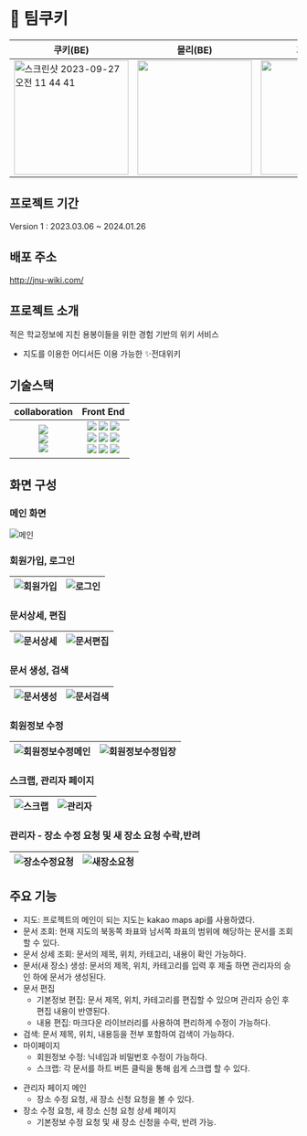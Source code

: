 # 🍪 팀쿠키

| 쿠키(BE)                                                                                                                                                                 | 몰리(BE)                                                                                                                | 가여니(FE)                                                                                                              | 또리(FE)                                                                                                                                                                 | 루트(AOS)                                                                                                               |
| ------------------------------------------------------------------------------------------------------------------------------------------------------------------------ | ----------------------------------------------------------------------------------------------------------------------- | ----------------------------------------------------------------------------------------------------------------------- | ------------------------------------------------------------------------------------------------------------------------------------------------------------------------ | ----------------------------------------------------------------------------------------------------------------------- |
| <img width="200" alt="스크린샷 2023-09-27 오전 11 44 41" src="https://github.com/JNU-econovation/gikhub/assets/102847513/47f9eb46-b7e4-4e25-8f7d-75585ddad749"> | <img src = https://github.com/JNU-econovation/gikhub/assets/102847513/22c19f61-bd41-460e-bc66-8dad6c774a87 width = 200> | <img src = https://github.com/JNU-econovation/gikhub/assets/102847513/182d0fbc-dfff-40eb-8032-4a9f88d14b6c width = 200> | <img width="200" alt="스크린샷 2023-09-27 오전 11 44 25" src="https://github.com/JNU-econovation/gikhub/assets/102847513/2433c9ce-22cf-433d-b96c-8189d46dfb23"> | <img src = https://github.com/JNU-econovation/gikhub/assets/102847513/d6109dbb-446a-4bb2-b2ce-947c8521bbba width = 200> |

## 프로젝트 기간

Version 1 : 2023.03.06 ~ 2024.01.26

## 배포 주소

http://jnu-wiki.com/

## 프로젝트 소개

적은 학교정보에 지친 용봉이들을 위한 경험 기반의 위키 서비스

- 지도를 이용한 어디서든 이용 가능한 ✨전대위키

## 기술스택

<div align="center">

|                                                                                                                                                         collaboration                                                                                                                                                         |                                                                                                                                                                                                                                                                                                                                                                                                                                                                                                        Front End                                                                                                                                                                                                                                                                                                                                                                                                                                                                                                         |
| :---------------------------------------------------------------------------------------------------------------------------------------------------------------------------------------------------------------------------------------------------------------------------------------------------------------------------: | :----------------------------------------------------------------------------------------------------------------------------------------------------------------------------------------------------------------------------------------------------------------------------------------------------------------------------------------------------------------------------------------------------------------------------------------------------------------------------------------------------------------------------------------------------------------------------------------------------------------------------------------------------------------------------------------------------------------------------------------------------------------------------------------------------------------------------------------------------------------------------------------------------------------------------------------------------------------------------------------------------------------------: |
| <img src="https://img.shields.io/badge/notion-000000?style=for-the-badge&logo=notion&logoColor=white"><br /><img src="https://img.shields.io/badge/slack-4A154B?style=for-the-badge&logo=notion&logoColor=white"><br /><img src="https://img.shields.io/badge/github-181717?style=for-the-badge&logo=github&logoColor=white"> | <img src="https://img.shields.io/badge/javascript-F7DF1E?style=for-the-badge&logo=javascript&logoColor=white"> <img src="https://img.shields.io/badge/react-61DAFB?style=for-the-badge&logo=react&logoColor=white"> <img src="https://img.shields.io/badge/reacthookform-EC5990?style=for-the-badge&logo=reacthookform&logoColor=white"><br /><img src="https://img.shields.io/badge/axios-5A29E4?style=for-the-badge&logo=axios&logoColor=white"> <img src="https://img.shields.io/badge/redux-764abc?style=for-the-badge&logo=redux&logoColor=white"> <img src="https://img.shields.io/badge/react query-FF4154?style=for-the-badge&logo=reactquery&logoColor=white"><br /><img src="https://img.shields.io/badge/styledcomponents-DB7093?style=for-the-badge&logo=tailwindcss&logoColor=white"> <img src="https://img.shields.io/badge/vite-646CFF?style=for-the-badge&logo=vite&logoColor=white"> <img src="https://img.shields.io/badge/react router-CA4245?style=for-the-badge&logo=react router&logoColor=white"> |

</div>

## 화면 구성

### 메인 화면

![메인](https://github.com/JNU-econovation/jnu-wiki-fe/assets/102566546/72558b75-940d-4ce5-b5cf-7637df6f1708)

### 회원가입, 로그인

| ![회원가입](https://github.com/JNU-econovation/jnu-wiki-fe/assets/102566546/2e69acc7-75e3-42d4-b650-e713190351f9) | ![로그인](https://github.com/JNU-econovation/jnu-wiki-fe/assets/102566546/18701697-9acc-468f-a0a7-7b0ce9c13b16) |
| ----------------------------------------------------------------------------------------------------------------- | --------------------------------------------------------------------------------------------------------------- |

### 문서상세, 편집

| ![문서상세](https://github.com/JNU-econovation/jnu-wiki-fe/assets/102566546/6a4f4e84-9306-4d90-b568-7718ae537e80) | ![문서편집](https://github.com/JNU-econovation/jnu-wiki-fe/assets/102566546/5d96431c-4785-4433-b83b-1d49ffa2dac5) |
| ----------------------------------------------------------------------------------------------------------------- | ----------------------------------------------------------------------------------------------------------------- |

### 문서 생성, 검색

| ![문서생성](https://github.com/JNU-econovation/jnu-wiki-fe/assets/102566546/a78c090c-da36-4338-9139-bff503f03e42) | ![문서검색](https://github.com/JNU-econovation/jnu-wiki-fe/assets/102566546/4662faa1-4e25-44cc-9b53-0870b26140e7) |
| ----------------------------------------------------------------------------------------------------------------- | ----------------------------------------------------------------------------------------------------------------- |

### 회원정보 수정

| ![회원정보수정메인](https://github.com/JNU-econovation/jnu-wiki-fe/assets/102566546/7315e547-af27-4322-a1a3-52c73e54dc54) | ![회원정보수정입장](https://github.com/JNU-econovation/jnu-wiki-fe/assets/102566546/947cb288-5e65-4a4c-98cc-d86cc0aa0892) |
| ------------------------------------------------------------------------------------------------------------------------- | ------------------------------------------------------------------------------------------------------------------------- |

### 스크랩, 관리자 페이지

| ![스크랩](https://github.com/JNU-econovation/jnu-wiki-fe/assets/102566546/5fa21b5d-c1ef-4078-93b2-16b3ca577e87) | ![관리자](https://github.com/JNU-econovation/jnu-wiki-fe/assets/102566546/bbe80aa3-238f-43e1-acdc-5b711eff88a7) |
| --------------------------------------------------------------------------------------------------------------- | --------------------------------------------------------------------------------------------------------------- |

### 관리자 - 장소 수정 요청 및 새 장소 요청 수락,반려

| ![장소수정요청](https://github.com/JNU-econovation/jnu-wiki-fe/assets/102566546/08c0ab2d-1d7a-4a71-a0f0-8b7f6abe9638) | ![새장소요청](https://github.com/JNU-econovation/jnu-wiki-fe/assets/102566546/1ab0f02b-b479-4197-bbc7-c2051be3ced3) |
| --------------------------------------------------------------------------------------------------------------------- | ------------------------------------------------------------------------------------------------------------------- |

## 주요 기능

- 지도: 프로젝트의 메인이 되는 지도는 kakao maps api를 사용하였다.
- 문서 조회: 현재 지도의 북동쪽 좌표와 남서쪽 좌표의 범위에 해당하는 문서를 조회할 수 있다.
- 문서 상세 조회: 문서의 제목, 위치, 카테고리, 내용이 확인 가능하다.
- 문서(새 장소) 생성: 문서의 제목, 위치, 카테고리를 입력 후 제출 하면 관리자의 승인 하에 문서가 생성된다.
- 문서 편집
  - 기본정보 편집: 문서 제목, 위치, 카테고리를 편집할 수 있으며 관리자 승인 후 편집 내용이 반영된다.
  - 내용 편집: 마크다운 라이브러리를 사용하여 편리하게 수정이 가능하다.
- 검색: 문서 제목, 위치, 내용등을 전부 포함하여 검색이 가능하다.
- 마이페이지
  - 회원정보 수정: 닉네임과 비밀번호 수정이 가능하다.
  - 스크랩: 각 문서를 하트 버튼 클릭을 통해 쉽게 스크랩 할 수 있다.

* 관리자 페이지 메인
  - 장소 수정 요청, 새 장소 신청 요청을 볼 수 있다.
* 장소 수정 요청, 새 장소 신청 요청 상세 페이지
  - 기본정보 수정 요청 및 새 장소 신청을 수락, 반려 가능.
